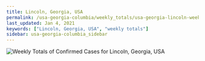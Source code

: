 ```yaml
---
title: Lincoln, Georgia, USA
permalink: /usa-georgia-columbia/weekly_totals/usa-georgia-lincoln-weekly_totals.html
last_updated: Jan 4, 2021
keywords: ["Lincoln, Georgia, USA", "weekly totals"]
sidebar: usa-georgia-columbia_sidebar
---
```


![Weekly Totals of Confirmed Cases for Lincoln, Georgia, USA](/covid_tracker/images/graphs/usa-georgia-lincoln-weekly_totals_graph.png)
